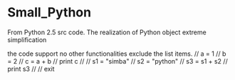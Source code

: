 # Small_Python
From Python 2.5 src code.
The realization of Python object extreme simplification

the code support no other functionalities exclude the list items.
// a = 1
// b = 2
// c = a + b
// print c
//
// s1 = "simba"
// s2 = "python"
// s3 = s1 + s2
// print s3
//
// exit
